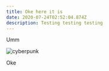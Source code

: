 ```yaml
---
title: Oke here it is
date: 2020-07-24T02:52:04.874Z
description: Testing testing testing
---
```

Umm

![cyberpunk](/img/dbowsyk-f21daa5b-3cde-4e99-9ac3-080436026ffa.jpg "2077")

Oke